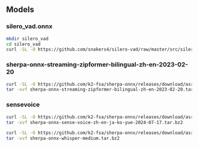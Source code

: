 ## Models

### silero_vad.onnx

```bash
mkdir silero_vad
cd silero_vad
curl -SL -O https://github.com/snakers4/silero-vad/raw/master/src/silero_vad/data/silero_vad.onnx
```

### sherpa-onnx-streaming-zipformer-bilingual-zh-en-2023-02-20

```bash
curl -SL -O https://github.com/k2-fsa/sherpa-onnx/releases/download/asr-models/sherpa-onnx-streaming-zipformer-bilingual-zh-en-2023-02-20.tar.bz2
tar -xvf sherpa-onnx-streaming-zipformer-bilingual-zh-en-2023-02-20.tar.bz2
```

### sensevoice

```bash
curl -SL -O https://github.com/k2-fsa/sherpa-onnx/releases/download/asr-models/sherpa-onnx-sense-voice-zh-en-ja-ko-yue-2024-07-17.tar.bz2
tar -xvf sherpa-onnx-sense-voice-zh-en-ja-ko-yue-2024-07-17.tar.bz2
```

```bash
curl -SL -O https://github.com/k2-fsa/sherpa-onnx/releases/download/asr-models/sherpa-onnx-whisper-medium.tar.bz2
tar -xvf sherpa-onnx-whisper-medium.tar.bz2
```
